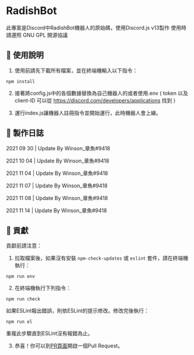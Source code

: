 # RadishBot
此專案是Discord中RadishBot機器人的原始碼，使用Discord.js v13製作
使用時請遵照 GNU GPL 開源協議

## 🔮 使用說明
1. 使用前請先下載所有檔案，並在終端機輸入以下指令：
```
npm install
```

2. 接著將config.js中的各個數據替換為自己機器人的或者使用.env
( token 以及 client-ID 可以從 https://discord.com/developers/applications 找到 )

3. 運行index.js讓機器人註冊指令並開始運行，此時機器人會上線。

## 📌 製作日誌

2021 09 30 | Update By Winson_章魚#9418

2021 10 04 | Update By Winson_章魚#9418

2021 11 04 | Update By Winson_章魚#9418

2021 11 07 | Update By Winson_章魚#9418

2021 11 08 | Update By Winson_章魚#9418

2021 11 14 | Update By Winson_章魚#9418

## 🍴 貢獻

貢獻前請注意：

1. 拉取檔案後，如果沒有安裝 `npm-check-updates` 或 `eslint` 套件，請在終端機執行：
```
npm run env
```

2. 在終端機執行下列指令：
```
npm run check
```
如果ESLint報出錯誤，則依ESLint的提示修改。修改完後執行：
```
npm run el
```
重複此步驟直到ESLint沒有報錯為止。

3. 恭喜！你可以到[PR頁面](https://github.com/WinsonOTP/RadishBot/pulls)開啟一個Pull Request。